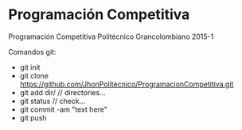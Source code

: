 # Programación Competitiva
Programación Competitiva Politécnico Grancolombiano 2015-1

Comandos git:

*  git init
*  git clone https://github.com/JhonPolitecnico/ProgramacionCompetitiva.git
*  git add dir/ // directories...
*  git status // check...
*  git commit -am "text here"
*  git push